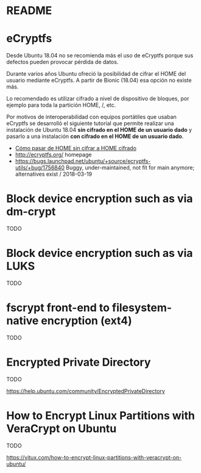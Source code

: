 # README

# eCryptfs

Desde Ubuntu 18.04 no se recomienda más el uso de eCryptfs porque sus defectos pueden
provocar pérdida de datos.

Durante varios años Ubuntu ofreció la posibilidad de cifrar el HOME del usuario mediante eCryptfs. A partir de Bionic (18.04) esa opción no existe más.

Lo recomendado es utilizar cifrado a nivel de dispositivo de bloques, por ejemplo para toda la partición HOME, /, etc.

Por motivos de interoperabilidad con equipos portátiles que usaban eCryptfs se desarrolló el siguiente tutorial que permite realizar una 
instalación de Ubuntu 18.04 **sin cifrado en el HOME de un usuario dado** y pasarlo a una instalación **con cifrado en el HOME de un usuario dado**.

* [Cómo pasar de HOME sin cifrar a HOME cifrado](README.escryptfs.md)
* http://ecryptfs.org/ homepage
* https://bugs.launchpad.net/ubuntu/+source/ecryptfs-utils/+bug/1756840 Buggy, under-maintained, not fit for main anymore; alternatives exist / 2018-03-19


#  Block device encryption such as via dm-crypt 

TODO

#  Block device encryption such as via LUKS

TODO

#  fscrypt front-end to filesystem-native encryption (ext4)

TODO

# Encrypted Private Directory

TODO

https://help.ubuntu.com/community/EncryptedPrivateDirectory

# How to Encrypt Linux Partitions with VeraCrypt on Ubuntu

TODO

https://vitux.com/how-to-encrypt-linux-partitions-with-veracrypt-on-ubuntu/
